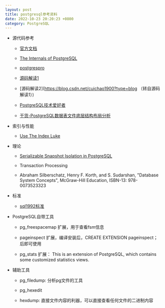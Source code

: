 ```yaml
---
layout: post
title: postgresql参考资料
date: 2022-10-23 20:20:23 +0800
category: PostgreSQL
---
```



* 源代码参考

  - [官方文档](https://www.postgresql.org/docs/15/internals.html)
 
  - [The Internals of PostgreSQL](https://www.interdb.jp/pg/index.html)

  - [postgrespro](https://postgrespro.com/blog/pgsql/3994098)

  - [源码解读1](http://blog.itpub.net/6906/)

  - [源码解读2](https://blog.csdn.net/cuichao1900?type=blog （转自源码解读1）)

  - [PostgreSQL技术爱好者](https://foucus.blog.csdn.net/category_9332424.html)

  - [干货-PostgreSQL数据表文件底层结构布局分析](https://blog.csdn.net/MyySophia/article/details/120724075)

* 索引与性能

  - [Use The Index Luke](https://use-the-index-luke.com/sql/table-of-contents)

* 理论
  
  - [Serializable Snapshot Isolation in PostgreSQL](https://drkp.net/papers/ssi-vldb12.pdf)

  - Transaction Processing

  - Abraham Silberschatz, Henry F. Korth, and S. Sudarshan, "Database System Concepts", McGraw-Hill Education, ISBN-13: 978-0073523323

* 标准
   - [sql1992标准](https://datacadamia.com/_media/data/type/relation/sql/sql1992.txt)

* PostgreSQL自带工具

  - pg_freespacemap 扩展，用于查看fsm信息

  - pageinspect 扩展，编译安装后，CREATE EXTENSION pageinspect； 后即可使用

  - pg_stats 扩展： This is an extension of PostgreSQL, which contains some customized statistics views.


* 辅助工具
  - pg_filedump: 分析pg文件的工具
 
  - pg_hexedit

  - hexdump: 直接文件内容的利器，可以直接查看任何文件的二进制内容
